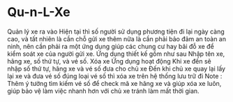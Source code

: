 # Qu-n-L-Xe
Quản lý xe ra vào
Hiện tại thì số người sử dụng phương tiện đi lại ngày càng cao, và tất nhiên là cần chỗ gửi xe thêm nữa là cần phải bảo đảm an toàn an ninh, nên cần phải ra một ứng dụng giúp các chung cư hay bãi đỗ xe để kiểm soát xe của người gửi xe.
Ứng dụng thiết kế gồm như sau
Nhập tên xe, hãng xe, số thứ tự, và vé số.
Xóa xe
Ứng dụng hoạt động
Khi xe đến sẽ nhập số thứ tự, hãng xe và vé số đưa cho chủ xe
Đến khi chủ xe quay lại lấy lại xe và đưa vé số đúng loại vé số thì xóa xe trên hệ thống lưu trữ đi
Note : Thêm ý tưởng tìm kiếm vé số để check mã xe hãng xe và giúp xóa xe luôn, giúp bảo vệ làm việc nhanh hơn với chủ xe tránh làm mất thời gian.
